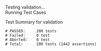 
Testing validation...</br>
Running Test Cases

Test Summary for validation

    # PASSED:     200 tests
    # Failed:     0 test
    # Aborted:    0 test
    # Total:      200 tests (1442 assertions)
